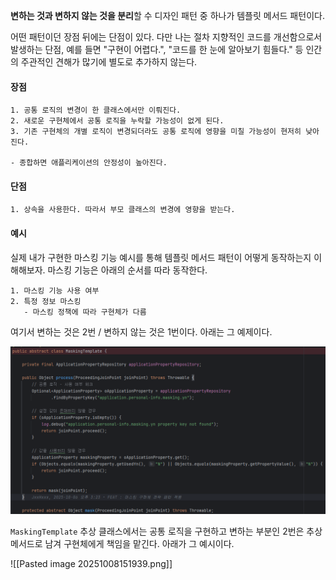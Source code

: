 **변하는 것과 변하지 않는 것을 분리**할 수 디자인 패턴 중 하나가 템플릿 메서드 패턴이다.

어떤 패턴이던 장점 뒤에는 단점이 있다. 다만 나는 절차 지향적인 코드를 개선함으로서 발생하는 단점, 예를 들면 "구현이 어렵다.", "코드를 한 눈에 알아보기 힘들다." 등 인간의 주관적인 견해가 많기에 별도로 추가하지 않는다.
#### 장점
```
1. 공통 로직의 변경이 한 클래스에서만 이뤄진다.
2. 새로운 구현체에서 공통 로직을 누락할 가능성이 없게 된다.
3. 기존 구현체의 개별 로직이 변경되더라도 공통 로직에 영향을 미칠 가능성이 현저히 낮아진다.

- 종합하면 애플리케이션의 안정성이 높아진다.
```

#### 단점
```
1. 상속을 사용한다. 따라서 부모 클래스의 변경에 영향을 받는다.
```


#### 예시
실제 내가 구현한 마스킹 기능 예시를 통해 템플릿 메서드 패턴이 어떻게 동작하는지 이해해보자. 마스킹 기능은 아래의 순서를 따라 동작한다.
```
1. 마스킹 기능 사용 여부
2. 특정 정보 마스킹
   - 마스킹 정책에 따라 구현체가 다름
```

여기서 변하는 것은 2번 / 변하지 않는 것은 1번이다.  아래는 그 예제이다.

![[Pasted image 20251008151731.png]](../images/Pasted%20image%2020251008151731.png)


`MaskingTemplate` 추상 클래스에서는 공통 로직을 구현하고 변하는 부분인 2번은 추상 메서드로 남겨 구현체에게 책임을 맡긴다. 아래가 그 예시이다.

![[Pasted image 20251008151939.png]]










































